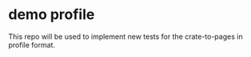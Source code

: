 # demo profile

This repo will be used to implement new tests for the crate-to-pages in profile format.
